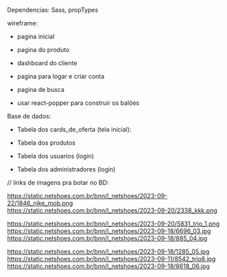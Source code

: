 Dependencias: Sass, propTypes

wireframe:

- pagina inicial
- pagina do produto
- dashboard do cliente
- pagina para logar e criar conta
- pagina de busca

- usar react-popper para construir os balões

Base de dados:

* Tabela dos cards_de_oferta (tela inicial): 

* Tabela dos produtos

* Tabela dos usuarios (login)

* Tabela dos administradores (login)

// links de imagens pra botar no BD:

https://static.netshoes.com.br/bnn/l_netshoes/2023-09-22/1846_nike_mob.png
https://static.netshoes.com.br/bnn/l_netshoes/2023-09-20/2338_kkk.png

https://static.netshoes.com.br/bnn/l_netshoes/2023-09-20/5831_trio_1.png
https://static.netshoes.com.br/bnn/l_netshoes/2023-09-18/6696_03.jpg
https://static.netshoes.com.br/bnn/l_netshoes/2023-09-18/885_04.jpg

https://static.netshoes.com.br/bnn/l_netshoes/2023-09-18/1285_05.jpg
https://static.netshoes.com.br/bnn/l_netshoes/2023-09-11/8542_trio8.jpg
https://static.netshoes.com.br/bnn/l_netshoes/2023-09-18/8618_06.jpg
